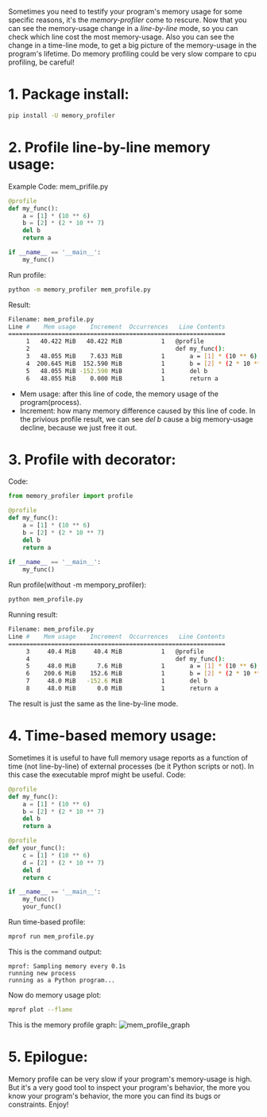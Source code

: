 Sometimes you need to testify your program's memory usage for some specific reasons,
it's the *memory-profiler* come to rescure. Now that you can see the memory-usage change in a
*line-by-line* mode, so you can check which line cost the most memory-usage. Also
you can see the change in a time-line mode, to get a big picture of the memory-usage in 
the program's lifetime. Do memory profiling could be very slow compare to cpu profiling, be careful! 

# 1. Package install:
``` bash
pip install -U memory_profiler
```

# 2. Profile line-by-line memory usage:
Example Code: mem_prifile.py
``` python
@profile
def my_func():
    a = [1] * (10 ** 6)
    b = [2] * (2 * 10 ** 7)
    del b
    return a

if __name__ == '__main__':
    my_func()
```

Run profile:
``` bash
python -m memory_profiler mem_profile.py
```

Result:
``` bash
Filename: mem_profile.py
Line #    Mem usage    Increment  Occurrences   Line Contents
=============================================================
     1   40.422 MiB   40.422 MiB           1   @profile
     2                                         def my_func():
     3   48.055 MiB    7.633 MiB           1       a = [1] * (10 ** 6)
     4  200.645 MiB  152.590 MiB           1       b = [2] * (2 * 10 ** 7)
     5   48.055 MiB -152.590 MiB           1       del b
     6   48.055 MiB    0.000 MiB           1       return a
```
* Mem usage: after this line of code, the memory usage of the program(process).
* Increment: how many memory difference caused by this line of code.
In the privious profile result, we can see *del b* cause a big memory-usage decline, because
we just free it out.

# 3. Profile with decorator:
Code:
``` python
from memory_profiler import profile

@profile
def my_func():
    a = [1] * (10 ** 6)
    b = [2] * (2 * 10 ** 7)
    del b
    return a
	
if __name__ == '__main__':
    my_func()
```

Run profile(without -m mempory_profiler):
``` bash
python mem_profile.py
```

Running result:
``` bash
Filename: mem_profile.py
Line #    Mem usage    Increment  Occurrences   Line Contents
=============================================================
     3     40.4 MiB     40.4 MiB           1   @profile
     4                                         def my_func():
     5     48.0 MiB      7.6 MiB           1       a = [1] * (10 ** 6)
     6    200.6 MiB    152.6 MiB           1       b = [2] * (2 * 10 ** 7)
     7     48.0 MiB   -152.6 MiB           1       del b
     8     48.0 MiB      0.0 MiB           1       return a
```
The result is just the same as the line-by-line mode.

# 4. Time-based memory usage:
Sometimes it is useful to have full memory usage reports as a function of time (not line-by-line) 
of external processes (be it Python scripts or not). In this case the executable mprof might be useful.
Code:
``` python
@profile
def my_func():
    a = [1] * (10 ** 6)
    b = [2] * (2 * 10 ** 7)
    del b
    return a

@profile
def your_func():
    c = [1] * (10 ** 6)
    d = [2] * (2 * 10 ** 7)
    del d
    return c

if __name__ == '__main__':
    my_func()
    your_func()
```

Run time-based profile:
``` bash
mprof run mem_profile.py
```

This is the command output:
```
mprof: Sampling memory every 0.1s
running new process
running as a Python program...
```

Now do memory usage plot:
```bash
mprof plot --flame
```

This is the memory profile graph:
![mem_profile_graph](./asserts/memprof/mem_profile.png)

# 5. Epilogue:
Memory profile can be very slow if your program's memory-usage is high. But
it's a very good tool to inspect your program's behavior, the more you know
your program's behavior, the more you can find its bugs or constraints. Enjoy!
